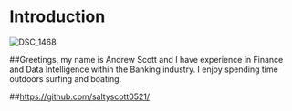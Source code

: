 # Introduction

![DSC_1468](https://github.com/saltyscott0521/Introduction/assets/84150116/d9e923ad-d108-4b24-8552-8eeb0b11d809)

##Greetings, my name is Andrew Scott and I have experience in Finance and Data Intelligence within the Banking industry. I enjoy spending time outdoors surfing and boating.

##https://github.com/saltyscott0521/
